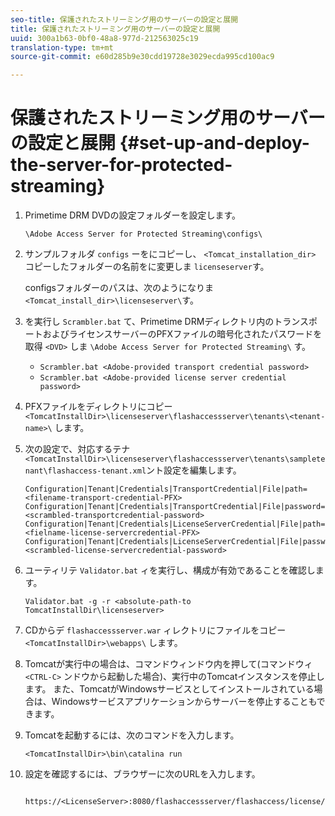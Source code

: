 ```yaml
---
seo-title: 保護されたストリーミング用のサーバーの設定と展開
title: 保護されたストリーミング用のサーバーの設定と展開
uuid: 300a1b63-0bf0-48a8-977d-212563025c19
translation-type: tm+mt
source-git-commit: e60d285b9e30cdd19728e3029ecda995cd100ac9

---
```



# 保護されたストリーミング用のサーバーの設定と展開 {#set-up-and-deploy-the-server-for-protected-streaming}

1. Primetime DRM DVDの設定フォルダーを設定します。

   `\Adobe Access Server for Protected Streaming\configs\`
1. サンプルフォルダ `configs` ーをにコピーし、 `<Tomcat_installation_dir>` コピーしたフォルダーの名前をに変更しま `licenseserver`す。

   configsフォルダーのパスは、次のようになりま `<Tomcat_install_dir>\licenseserver\`す。
1. を実行し `Scrambler.bat` て、Primetime DRMディレクトリ内のトランスポートおよびライセンスサーバーのPFXファイルの暗号化されたパスワードを取得 `<DVD>` しま `\Adobe Access Server for Protected Streaming\` す。

   * `Scrambler.bat <Adobe-provided transport credential password>`
   * `Scrambler.bat <Adobe-provided license server credential password>`

1. PFXファイルをディレクトリにコピー `<TomcatInstallDir>\licenseserver\flashaccessserver\tenants\<tenant-name>\` します。
1. 次の設定で、対応するテナ `<TomcatInstallDir>\licenseserver\flashaccessserver\tenants\sampletenant\flashaccess-tenant.xml`ント設定を編集します。

   ```
   Configuration|Tenant|Credentials|TransportCredential|File|path=<filename-transport-credential-PFX> 
   Configuration|Tenant|Credentials|TransportCredential|File|password=<scrambled-transportcredential-password> 
   Configuration|Tenant|Credentials|LicenseServerCredential|File|path=<fielname-license-servercredential-PFX> 
   Configuration|Tenant|Credentials|LicenseServerCredential|File|password=<scrambled-license-servercredential-password>
   ```

1. ユーティリテ `Validator.bat` ィを実行し、構成が有効であることを確認します。

   ```
   Validator.bat -g -r <absolute-path-to TomcatInstallDir\licenseserver>
   ```

1. CDからデ `flashaccessserver.war` ィレクトリにファイルをコピー `<TomcatInstallDir>\webapps\` します。
1. Tomcatが実行中の場合は、コマンドウィンドウ内を押して(コマンドウィ `<CTRL-C>` ンドウから起動した場合)、実行中のTomcatインスタンスを停止します。 また、TomcatがWindowsサービスとしてインストールされている場合は、Windowsサービスアプリケーションからサーバーを停止することもできます。
1. Tomcatを起動するには、次のコマンドを入力します。

   ```
   <TomcatInstallDir>\bin\catalina run
   ```

1. 設定を確認するには、ブラウザーに次のURLを入力します。

   ```
    https://<LicenseServer>:8080/flashaccessserver/flashaccess/license/v2
   ```
